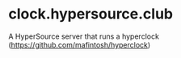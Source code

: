 # clock.hypersource.club
A HyperSource server that runs a hyperclock (https://github.com/mafintosh/hyperclock)
